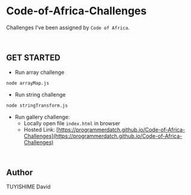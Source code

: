 # Code-of-Africa-Challenges
Challenges I've been assigned by `Code of Africa`.

<br>

## GET STARTED
- Run array challenge
```bash
node arrayMap.js
```

- Run string challenge
```bash
node stringTransform.js
```

- Run gallery challenge: 
    - Locally open file `index.html` in browser
    - Hosted Link: [https://programmerdatch.github.io/Code-of-Africa-Challenges](https://programmerdatch.github.io/Code-of-Africa-Challenges)
 

<br>

## Author
TUYISHIME David